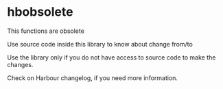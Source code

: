 # hbobsolete

This functions are obsolete

Use source code inside this library to know about change from/to

Use the library only if you do not have access to source code to make the changes.

Check on Harbour changelog, if you need more information.
